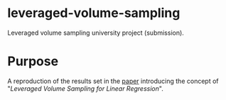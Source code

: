 # leveraged-volume-sampling
Leveraged volume sampling university project (submission).

# Purpose
A reproduction of the results set in the [paper](https://arxiv.org/abs/1802.06749) introducing the concept of "*Leveraged Volume Sampling for Linear Regression*".

